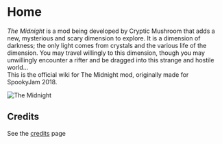 # Home

*The Midnight* is a mod being developed by Cryptic Mushroom that adds a new, mysterious and scary dimension to explore. It is a dimension of darkness; the only light comes from crystals and the various life of the dimension. You may travel willingly to this dimension, though you may unwillingly encounter a rifter and be dragged into this strange and hostile world...  
This is the official wiki for The Midnight mod, originally made for SpookyJam 2018.

![The Midnight](https://raw.githubusercontent.com/Cryptic-Mushroom/The-Midnight/1.15.2/curseforge/front-page-poster.jpg)

## Credits
See the [credits](credits.md) page